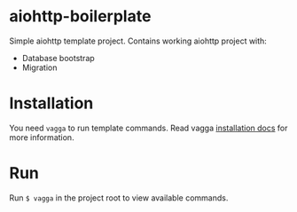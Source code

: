# aiohttp-boilerplate
Simple aiohttp template project. Contains working aiohttp project with:

* Database bootstrap
* Migration


Installation
============
You need ```vagga``` to run template commands. Read vagga [installation docs](https://vagga.readthedocs.org/en/latest/installation.html) for more information.


Run
===
Run ```$ vagga``` in the project root to view available commands.
